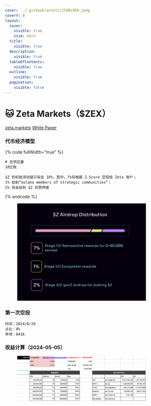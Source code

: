 ```yaml
---
cover: ../.gitbook/assets/1500x500.jpeg
coverY: 0
layout:
  cover:
    visible: true
    size: hero
  title:
    visible: true
  description:
    visible: true
  tableOfContents:
    visible: true
  outline:
    visible: true
  pagination:
    visible: false
---
```


# 🐱 Zeta Markets（$ZEX）

[zeta.markets](https://www.zeta.markets/)    [White Paper](https://zeta-foundation.gitbook.io/zeta-foundation/whitepaper)

### 代币经济模型

{% code fullWidth="true" %}
```
# 总供应量
10亿枚

$Z 的初始流动就只有这 10%。其中，7%将根据 Z-Score 空投给 Zeta 用户；
1% 给到“Solana members of strategic communities”；
2% 将会给到 $Z 的质押者
```
{% endcode %}

<figure><img src="../.gitbook/assets/$Z Airdrop Distribution.png" alt=""><figcaption></figcaption></figure>

### 第一次空投

```
时间：2024/6/20
占比：8%
申领：8416
```

### 收益计算（2024-05-05）

<figure><img src="../.gitbook/assets/Pasted Graphic 1.png" alt=""><figcaption></figcaption></figure>
